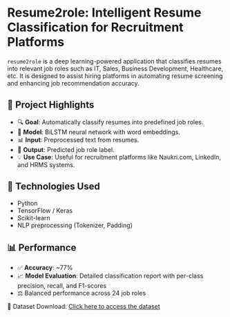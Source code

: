 # Resume2role: Intelligent Resume Classification for Recruitment Platforms

`resume2role` is a deep learning-powered application that classifies resumes into relevant job roles such as IT, Sales, Business Development, Healthcare, etc. It is designed to assist hiring platforms in automating resume screening and enhancing job recommendation accuracy.

## 🚀 Project Highlights

- 🔍 **Goal**: Automatically classify resumes into predefined job roles.
- 🧠 **Model**: BiLSTM neural network with word embeddings.
- 📊 **Input**: Preprocessed text from resumes.
- 🎯 **Output**: Predicted job role label.
- 💡 **Use Case**: Useful for recruitment platforms like Naukri.com, LinkedIn, and HRMS systems.

## 🧠 Technologies Used

- Python
- TensorFlow / Keras
- Scikit-learn
- NLP preprocessing (Tokenizer, Padding)

## 📊 Performance

- ✅ **Accuracy**: ~77%
- 📈 **Model Evaluation**: Detailed classification report with per-class precision, recall, and F1-scores
- ⚖️ Balanced performance across 24 job roles

📂 Dataset Download: [Click here to access the dataset](https://drive.google.com/file/d/1Mi5PjjHPgkRIThdf8KPjoQQwT2hnDIyc/view?usp=drive_link)
